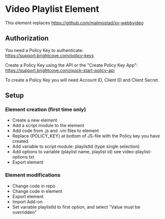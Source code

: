 
# Video Playlist Element

This element replaces https://github.com/malmostad/sv-webbvideo

## Authorization

You need a Policy Key to authenticate: https://support.brightcove.com/policy-keys

Create a Policy Key using the API or the "Create Policy Key App":
https://support.brightcove.com/quick-start-policy-api

To create a Policy Key you will need Account ID, Client ID and Client Secret.


## Setup

### Element creation (first time only)

- Create a new element
- Add a script module to the element
- Add code from .js and .vm files to element
- Replace {POLICY_KEY} at bottom of JS-file with the Policy key you have created.
- Add variable to script module: playlistId (type single selection)
- Add options to variable (playlist name, playlist id) see video-playlist-options.txt
- Export element

### Element modifications

- Change code in repo
- Change code in element
- Export element
- Import Add-on
- Set variable playlistId to first option, and select "Value must be overridden"
